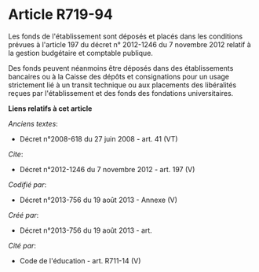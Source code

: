 # Article R719-94

Les fonds de l'établissement sont déposés et placés dans les conditions prévues à l'article 197 du décret n° 2012-1246 du 7
novembre 2012 relatif à la gestion budgétaire et comptable publique.

Des fonds peuvent néanmoins être déposés dans des établissements bancaires ou à la Caisse des dépôts et consignations pour un
usage strictement lié à un transit technique ou aux placements des libéralités reçues par l'établissement et des fonds des
fondations universitaires.

**Liens relatifs à cet article**

_Anciens textes_:

  - Décret n°2008-618 du 27 juin 2008 - art. 41 (VT)

_Cite_:

  - Décret n°2012-1246  du 7 novembre 2012 - art. 197 (V)

_Codifié par_:

  - Décret n°2013-756 du 19 août 2013 -  Annexe (V)

_Créé par_:

  - Décret n°2013-756 du 19 août 2013 - art.

_Cité par_:

  - Code de l'éducation - art. R711-14 (V)
